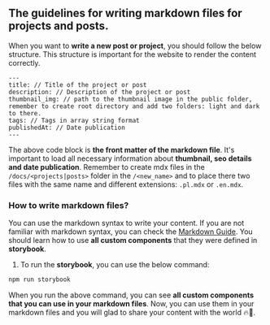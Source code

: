 ## The guidelines for writing markdown files for projects and posts.

When you want to **write a new post or project**, you should follow the below structure. This structure is important for the website to render the content correctly.

```mdx
---
title: // Title of the project or post
description: // Description of the project or post
thumbnail_img: // path to the thumbnail image in the public folder, remember to create root directory and add two folders: light and dark to there.
tags: // Tags in array string format
publishedAt: // Date publication
---
```

The above code block is **the front matter of the markdown file**. It's important to load all necessary information about **thumbnail, seo details and date publication**. Remember to create mdx files in the `/docs/<projects|posts>` folder in the `/<new_name>` and to place there two files with the same name and different extensions: `.pl.mdx` or `.en.mdx`.

### How to write markdown files?

You can use the markdown syntax to write your content. If you are not familiar with markdown syntax, you can check the [Markdown Guide](https://www.markdownguide.org/). You should learn how to use **all custom components** that they were defined in **storybook**.

1. To run the **storybook**, you can use the below command:

```sh
npm run storybook
```

When you run the above command, you can see **all custom components that you can use in your markdown files**. Now, you can use them in your markdown files and you will glad to share your content with the world 🔥📱.
